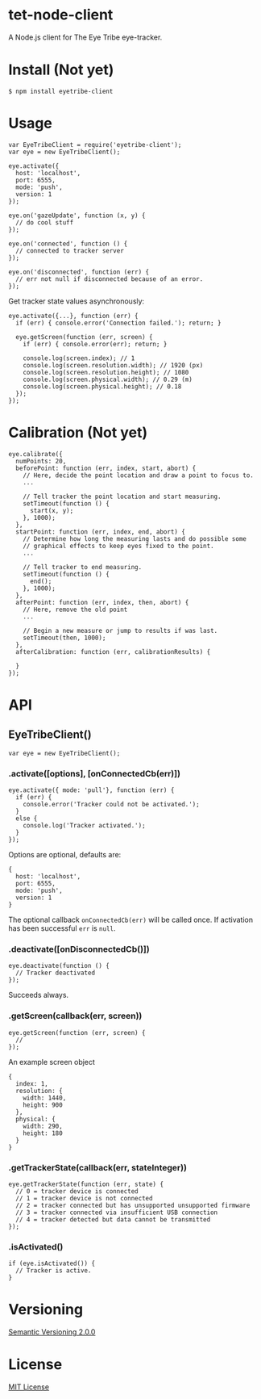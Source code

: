 # tet-node-client

A Node.js client for The Eye Tribe eye-tracker.



# Install (Not yet)

    $ npm install eyetribe-client



# Usage

    var EyeTribeClient = require('eyetribe-client');
    var eye = new EyeTribeClient();

    eye.activate({
      host: 'localhost',
      port: 6555,
      mode: 'push',
      version: 1
    });

    eye.on('gazeUpdate', function (x, y) {
      // do cool stuff
    });

    eye.on('connected', function () {
      // connected to tracker server
    });

    eye.on('disconnected', function (err) {
      // err not null if disconnected because of an error.
    });

Get tracker state values asynchronously:

    eye.activate({...}, function (err) {
      if (err) { console.error('Connection failed.'); return; }

      eye.getScreen(function (err, screen) {
        if (err) { console.error(err); return; }

        console.log(screen.index); // 1
        console.log(screen.resolution.width); // 1920 (px)
        console.log(screen.resolution.height); // 1080
        console.log(screen.physical.width); // 0.29 (m)
        console.log(screen.physical.height); // 0.18
      });
    });



# Calibration (Not yet)

    eye.calibrate({
      numPoints: 20,
      beforePoint: function (err, index, start, abort) {
        // Here, decide the point location and draw a point to focus to.
        ...

        // Tell tracker the point location and start measuring.
        setTimeout(function () {
          start(x, y);
        }, 1000);
      },
      startPoint: function (err, index, end, abort) {
        // Determine how long the measuring lasts and do possible some
        // graphical effects to keep eyes fixed to the point.
        ...

        // Tell tracker to end measuring.
        setTimeout(function () {
          end();
        }, 1000);
      },
      afterPoint: function (err, index, then, abort) {
        // Here, remove the old point
        ...

        // Begin a new measure or jump to results if was last.
        setTimeout(then, 1000);
      },
      afterCalibration: function (err, calibrationResults) {

      }
    });



# API

## EyeTribeClient()

    var eye = new EyeTribeClient();


### .activate([options], [onConnectedCb(err)])

    eye.activate({ mode: 'pull'}, function (err) {
      if (err) {
        console.error('Tracker could not be activated.');
      }
      else {
        console.log('Tracker activated.');
      }
    });

Options are optional, defaults are:

    {
      host: 'localhost',
      port: 6555,
      mode: 'push',
      version: 1
    }

The optional callback `onConnectedCb(err)` will be called once. If activation has been successful `err` is `null`.


### .deactivate([onDisconnectedCb()])

    eye.deactivate(function () {
      // Tracker deactivated
    });

Succeeds always.


### .getScreen(callback(err, screen))

    eye.getScreen(function (err, screen) {
      //
    });

An example screen object

    {
      index: 1,
      resolution: {
        width: 1440,
        height: 900
      },
      physical: {
        width: 290,
        height: 180
      }
    }


### .getTrackerState(callback(err, stateInteger))

    eye.getTrackerState(function (err, state) {
      // 0 = tracker device is connected
      // 1 = tracker device is not connected
      // 2 = tracker connected but has unsupported unsupported firmware
      // 3 = tracker connected via insufficient USB connection
      // 4 = tracker detected but data cannot be transmitted
    });


### .isActivated()

    if (eye.isActivated()) {
      // Tracker is active.
    }



# Versioning

[Semantic Versioning 2.0.0](http://semver.org/)



# License

[MIT License](../blob/master/LICENSE)
